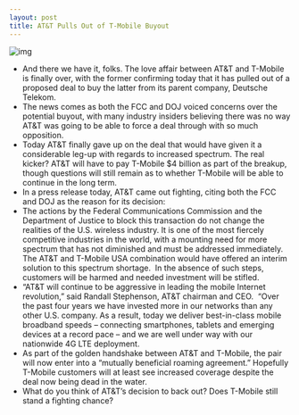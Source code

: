 ```yaml
---
layout: post
title: AT&T Pulls Out of T-Mobile Buyout
---
```

![img](http://media.idownloadblog.com/wp-content/uploads/2011/12/att-tomob.jpeg)
* And there we have it, folks. The love affair between AT&T and T-Mobile is finally over, with the former confirming today that it has pulled out of a proposed deal to buy the latter from its parent company, Deutsche Telekom.
* The news comes as both the FCC and DOJ voiced concerns over the potential buyout, with many industry insiders believing there was no way AT&T was going to be able to force a deal through with so much opposition.
* Today AT&T finally gave up on the deal that would have given it a considerable leg-up with regards to increased spectrum. The real kicker? AT&T will have to pay T-Mobile $4 billion as part of the breakup, though questions will still remain as to whether T-Mobile will be able to continue in the long term.
* In a press release today, AT&T came out fighting, citing both the FCC and DOJ as the reason for its decision:
* The actions by the Federal Communications Commission and the Department of Justice to block this transaction do not change the realities of the U.S. wireless industry. It is one of the most fiercely competitive industries in the world, with a mounting need for more spectrum that has not diminished and must be addressed immediately. The AT&T and T-Mobile USA combination would have offered an interim solution to this spectrum shortage.  In the absence of such steps, customers will be harmed and needed investment will be stifled.
* “AT&T will continue to be aggressive in leading the mobile Internet revolution,” said Randall Stephenson, AT&T chairman and CEO.  “Over the past four years we have invested more in our networks than any other U.S. company. As a result, today we deliver best-in-class mobile broadband speeds – connecting smartphones, tablets and emerging devices at a record pace – and we are well under way with our nationwide 4G LTE deployment.
* As part of the golden handshake between AT&T and T-Mobile, the pair will now enter into a “mutually beneficial roaming agreement.” Hopefully T-Mobile customers will at least see increased coverage despite the deal now being dead in the water.
* What do you think of AT&T’s decision to back out? Does T-Mobile still stand a fighting chance?

